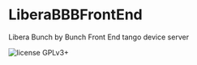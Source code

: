 # LiberaBBBFrontEnd

Libera Bunch by Bunch Front End tango device server

![license GPLv3+](https://img.shields.io/badge/license-GPLv3+-green.svg)
